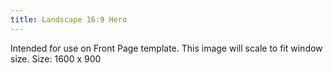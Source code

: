 ```yaml
---
title: Landscape 16:9 Hero
---
```


Intended for use on Front Page template. This image will scale to fit window size.
Size: 1600 x 900